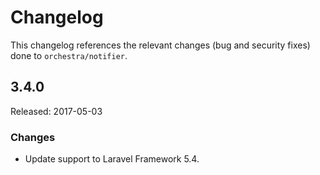 # Changelog

This changelog references the relevant changes (bug and security fixes) done to `orchestra/notifier`.

## 3.4.0

Released: 2017-05-03

### Changes

* Update support to Laravel Framework 5.4.
